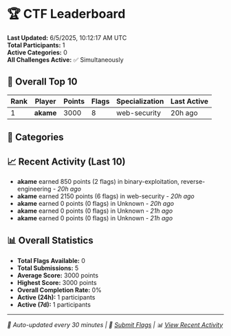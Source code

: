 # 🏆 CTF Leaderboard

**Last Updated:** 6/5/2025, 10:12:17 AM UTC  
**Total Participants:** 1  
**Active Categories:** 0  
**All Challenges Active:** ✅ Simultaneously  

## 🥇 Overall Top 10

| Rank | Player | Points | Flags | Specialization | Last Active |
|------|--------|--------|-------|---------------|-------------|
| 1 | **akame** | 3000 | 8 | web-security | 20h ago |

## 🎯 Categories



## 📈 Recent Activity (Last 10)

- **akame** earned 850 points (2 flags) in binary-exploitation, reverse-engineering - *20h ago*
- **akame** earned 2150 points (6 flags) in web-security - *20h ago*
- **akame** earned 0 points (0 flags) in Unknown - *20h ago*
- **akame** earned 0 points (0 flags) in Unknown - *21h ago*
- **akame** earned 0 points (0 flags) in Unknown - *21h ago*

## 📊 Overall Statistics

- **Total Flags Available:** 0
- **Total Submissions:** 5
- **Average Score:** 3000 points
- **Highest Score:** 3000 points
- **Overall Completion Rate:** 0%
- **Active (24h):** 1 participants
- **Active (7d):** 1 participants

---
*🤖 Auto-updated every 30 minutes | 🚩 [Submit Flags](https://github.com/MyCyberPlayground/my-cyber-playground-ctf/issues/new) | 📊 [View Recent Activity](recent-activity.md)*